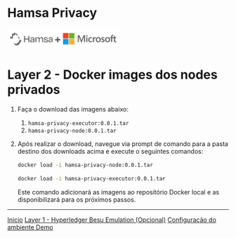 <div class="header">
  <h1>Hamsa Privacy</h1>
  <img class="equation" src="./media/logo_partnership.png" />
</div>

# Layer 2 - Docker images dos nodes privados

1. Faça o download das imagens abaixo:
   1. ```hamsa-privacy-executor:0.0.1.tar```
   2. ```hamsa-privacy-node:0.0.1.tar```
2. Após realizar o download, navegue via prompt de comando para a pasta destino dos downloads acima e execute o seguintes comandos:
     
    ```bash
    docker load -i hamsa-privacy-node:0.0.1.tar
    ```
    
   ```bash
   docker load -i hamsa-privacy-executor:0.0.1.tar
   ```

   Este comando adicionará as imagens ao repositório Docker local e as disponibilizará para os próximos passos.


----

<link href="./assets/style.css" rel="stylesheet"/>

<div class="footer">
<a href="./README.md">Inicio</a>
<a href="./Layer1_Besu.md">Layer 1 - Hyperledger Besu Emulation (Opcional)</a>
<a href="./Environment_Setup.md">Configuração do ambiente Demo</a>
</div>